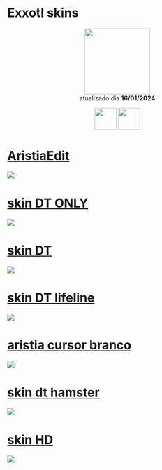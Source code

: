 # Exxotl skins

<p align="center">
   <a href="https://osu.ppy.sh/users/15225729">
    <img src="https://a.ppy.sh/15225729"
         width="150"
         height="150">
   </a>
<br>
  atualizado dia
  <b> 16/01/2024 </b>
</p>
   <p align="center">
   <a href="https://twitter.com/Bashyww">
  <img src="https://i.imgur.com/PUQ5uWf.png" 
       width="50" 
       height="50"></a>
     <a href="https://www.twitch.tv/bashyowo">
  <img src="https://i.imgur.com/HM030lk.png" 
       width="50" 
       height="50"></a>
<br>
   </p>

# [AristiaEdit](https://drive.google.com/file/d/1lEwVx-oNDHiCcNK_8Z_XupJQXsFwMeOo/view?usp=sharing)
[![](https://media.discordapp.net/attachments/987841857360908350/1196845648746643476/image.png?ex=65b91c5e&is=65a6a75e&hm=b882eecb56598750350d8f543f0704e630b86f7246dfdb7eb20ac8c49c7bda05&=&width=1192&height=670)](https://drive.google.com/file/d/1lEwVx-oNDHiCcNK_8Z_XupJQXsFwMeOo/view?usp=sharing)

# [skin DT ONLY](https://github.com/Yumiih/Skins/raw/main/Exxotl/skin_dt_only.osk)
[![](https://cdn.discordapp.com/attachments/987841857360908350/1099582606544224286/screenshot478.jpg)](https://github.com/Yumiih/Skins/raw/main/Exxotl/skin_dt_only.osk)

# [skin DT](https://github.com/Yumiih/Skins/raw/main/Exxotl/skin_dt.osk)
[![](https://osu.ppy.sh/ss/18560920/e28f)](https://github.com/Yumiih/Skins/raw/main/Exxotl/skin_dt.osk)

# [skin DT lifeline](https://github.com/Yumiih/Skins/raw/main/Exxotl/skin_dt_lifeline.osk)
[![](https://cdn.discordapp.com/attachments/987841857360908350/1099580841333637201/screenshot470.jpg)](https://github.com/Yumiih/Skins/raw/main/Exxotl/skin_dt_lifeline.osk)

# [aristia cursor branco](https://github.com/Yumiih/Skins/raw/main/Exxotl/aristia_cursor_branco.osk)
[![](https://osu.ppy.sh/ss/18560934/4736)](https://github.com/Yumiih/Skins/raw/main/Exxotl/aristia_cursor_branco.osk)

# [skin dt hamster](https://github.com/Yumiih/Skins/raw/main/Exxotl/skin_dt_hamster.osk)
[![](https://cdn.discordapp.com/attachments/905555878877470741/1099584387789619230/screenshot480.png)](https://github.com/Yumiih/Skins/raw/main/Exxotl/skin_dt_hamster.osk)

# [skin HD](https://github.com/Yumiih/Skins/raw/main/Exxotl/skin_hd.osk)
[![](https://cdn.discordapp.com/attachments/987841857360908350/1100241334587105310/image.png)](https://github.com/Yumiih/Skins/raw/main/Exxotl/skin_hd.osk)

